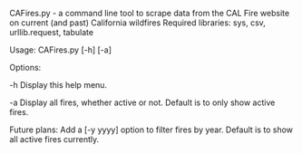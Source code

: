 CAFires.py - a command line tool to scrape data from the CAL Fire website on current (and past) California wildfires
Required libraries: sys, csv, urllib.request, tabulate

Usage: CAFires.py [-h] [-a]

Options:

-h      Display this help menu.

-a      Display all fires, whether active or not. Default is to only show active fires.

Future plans: Add a [-y yyyy] option to filter fires by year. Default is to show all active fires currently.
